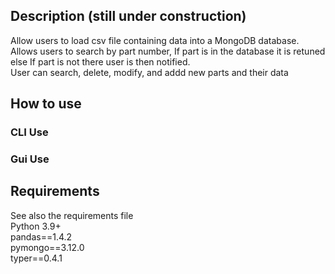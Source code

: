 ## Description (still under construction)
Allow users to load csv file containing data into a MongoDB database.  
Allows users to search by part number, If part is in the database it is retuned else If part is not there user is then notified.  
User can search, delete, modify, and addd new parts and their data  

## How to use
### CLI Use

### Gui Use

## Requirements
See also the requirements file  
Python 3.9+   
pandas==1.4.2  
pymongo==3.12.0  
typer==0.4.1  
 
